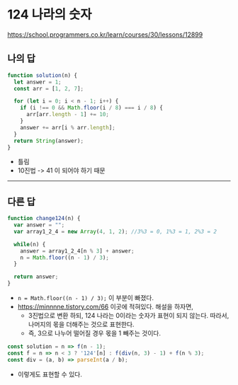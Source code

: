 # 124 나라의 숫자

https://school.programmers.co.kr/learn/courses/30/lessons/12899

## 나의 답

```js
function solution(n) {
  let answer = 1;
  const arr = [1, 2, 7];

  for (let i = 0; i < n - 1; i++) {
    if (i !== 0 && Math.floor(i / 8) === i / 8) {
      arr[arr.length - 1] += 10;
    }
    answer += arr[i % arr.length];
  }
  return String(answer);
}
```

- 틀림
- 10진법 -> 41 이 되어야 하기 때문

---

## 다른 답

```js
function change124(n) {
  var answer = "";
  var array1_2_4 = new Array(4, 1, 2); //3%3 = 0, 1%3 = 1, 2%3 = 2

  while(n) {
    answer = array1_2_4[n % 3] + answer;
    n = Math.floor((n - 1) / 3);
  }

  return answer;
}
```

- `n = Math.floor((n - 1) / 3);` 이 부분이 빠졌다.
- https://minnnne.tistory.com/66 이곳에 적혀있다. 해설을 하자면, 
  - 3진법으로 변환 하되, 124 나라는 0이라는 숫자가 표현이 되지 않는다. 따라서, 나머지의 몫을 더해주는 것으로 표현한다.
  - 즉, 3으로 나누어 떨어질 경우 몫을 1 빼주는 것이다.


```js
const solution = n => f(n - 1);
const f = n => n < 3 ? '124'[n] : f(div(n, 3) - 1) + f(n % 3);
const div = (a, b) => parseInt(a / b);
```

- 이렇게도 표현할 수 있다.
